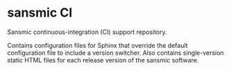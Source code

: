 # sansmic CI 
Sansmic continuous-integration (CI) support repository.

Contains configuration files for Sphinx that override the default configuration file to include a version switcher.
Also contains single-version static HTML files for each release version of the sansmic software.
